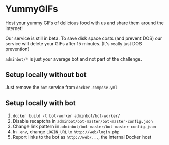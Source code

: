 # YummyGIFs

Host your yummy GIFs of delicious food with us and share them around the internet!

Our service is still in beta. To save disk space costs (and prevent DOS) our service will delete your GIFs after 15 minutes. (It's really just DOS prevention)

`adminbot/*` is just your average bot and not part of the challenge.

## Setup locally without bot

Just remove the `bot` service from `docker-compose.yml`

## Setup locally with bot

1. `docker build -t bot-worker adminbot/bot-worker/`
2. Disable recaptcha in `adminbot/bot-master/bot-master-config.json`
3. Change link pattern in `adminbot/bot-master/bot-master-config.json`
4. In `.env`, change `LOGIN_URL` to `http://web/login.php`
5. Report links to the bot as `http://web/...`, the internal Docker host